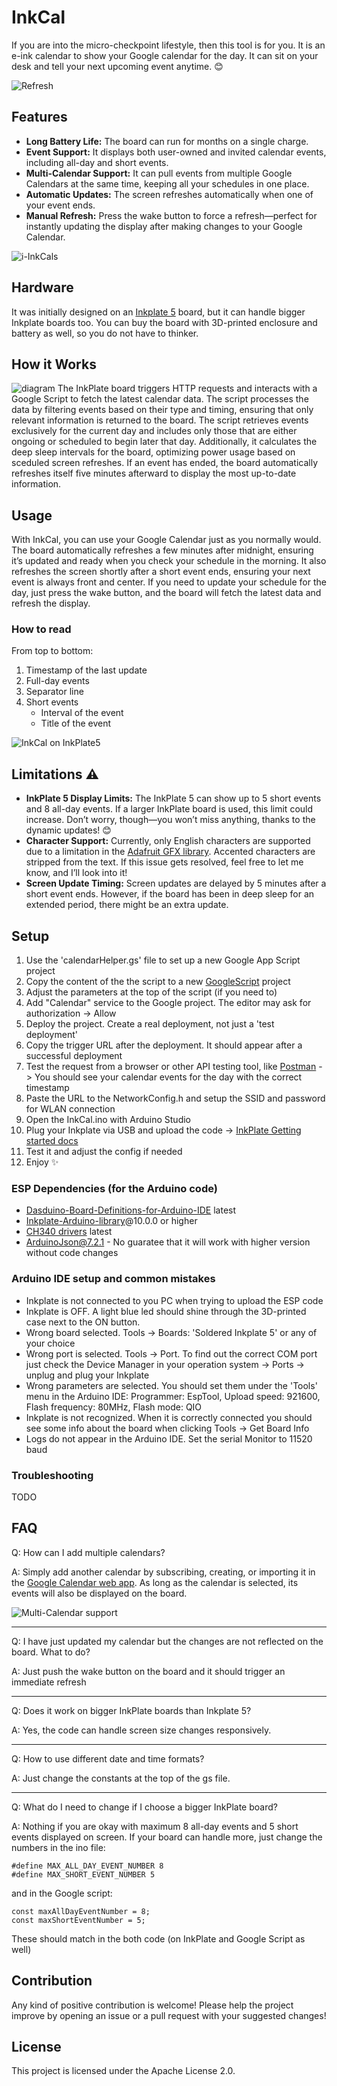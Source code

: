 # InkCal
If you are into the micro-checkpoint lifestyle, then this tool is for you.
It is an e-ink calendar to show your Google calendar for the day. It can sit on your desk and tell your next upcoming event anytime. 😊

![Refresh](assets/refresh.gif)

## Features
- **Long Battery Life:** The board can run for months on a single charge.
- **Event Support:** It displays both user-owned and invited calendar events, including all-day and short events.
- **Multi-Calendar Support:** It can pull events from multiple Google Calendars at the same time, keeping all your schedules in one place.
- **Automatic Updates:** The screen refreshes automatically when one of your event ends.
- **Manual Refresh:** Press the wake button to force a refresh—perfect for instantly updating the display after making changes to your Google Calendar.

![i-InkCals](assets/inkcals.jpg)

## Hardware
It was initially designed on an [Inkplate 5](https://soldered.com/product/soldered-inkplate-5-gen2/) board, but it can handle bigger Inkplate boards too. You can buy the board with 3D-printed enclosure and battery as well, so you do not have to thinker.

## How it Works
![diagram](assets/sequence.jpg)
The InkPlate board triggers HTTP requests and interacts with a Google Script to fetch the latest calendar data. 
The script processes the data by filtering events based on their type and timing, ensuring that only relevant information is returned to the board. 
The script retrieves events exclusively for the current day and includes only those that are either ongoing or scheduled to begin later that day. 
Additionally, it calculates the deep sleep intervals for the board, optimizing power usage based on sceduled screen refreshes. 
If an event has ended, the board automatically refreshes itself five minutes afterward to display the most up-to-date information.

## Usage
With InkCal, you can use your Google Calendar just as you normally would. The board automatically refreshes a few minutes after midnight, ensuring it’s updated and ready when you check your schedule in the morning. It also refreshes the screen shortly after a short event ends, ensuring your next event is always front and center. 
If you need to update your schedule for the day, just press the wake button, and the board will fetch the latest data and refresh the display.

### How to read
From top to bottom:
1. Timestamp of the last update
2. Full-day events
3. Separator line
4. Short events
    - Interval of the event
    - Title of the event

![InkCal on InkPlate5](assets/inkcal_small.jpg)

## Limitations ⚠️
- **InkPlate 5 Display Limits:** The InkPlate 5 can show up to 5 short events and 8 all-day events. If a larger InkPlate board is used, this limit could increase. Don’t worry, though—you won’t miss anything, thanks to the dynamic updates! 😊
- **Character Support:** Currently, only English characters are supported due to a limitation in the [Adafruit GFX library](https://github.com/adafruit/Adafruit-GFX-Library). Accented characters are stripped from the text. If this issue gets resolved, feel free to let me know, and I’ll look into it!
- **Screen Update Timing:** Screen updates are delayed by 5 minutes after a short event ends. However, if the board has been in deep sleep for an extended period, there might be an extra update.

## Setup
1. Use the 'calendarHelper.gs' file to set up a new Google App Script project
2. Copy the content of the the script to a new [GoogleScript](https://script.google.com/) project
3. Adjust the parameters at the top of the script (if you need to)
4. Add "Calendar" service to the Google project. The editor may ask for authorization -> Allow
5. Deploy the project. Create a real deployment, not just a 'test deployment'
6. Copy the trigger URL after the deployment. It should appear after a successful deployment
7. Test the request from a browser or other API testing tool, like [Postman](https://www.postman.com/) -> You should see your calendar events for the day with the correct timestamp
8. Paste the URL to the NetworkConfig.h and setup the SSID and password for WLAN connection
9. Open the InkCal.ino with Arduino Studio
10. Plug your Inkplate via USB and upload the code -> [InkPlate Getting started docs](https://inkplate.readthedocs.io/en/latest/get-started.html)
11. Test it and adjust the config if needed
12. Enjoy ✨

### ESP Dependencies (for the Arduino code)
- [Dasduino-Board-Definitions-for-Arduino-IDE](https://github.com/SolderedElectronics/Dasduino-Board-Definitions-for-Arduino-IDE) latest
- [Inkplate-Arduino-library](https://github.com/SolderedElectronics/Inkplate-Arduino-library)@10.0.0 or higher
- [CH340 drivers](https://soldered.com/learn/ch340-driver-installation-croduino-basic3-nova2/) latest
- ArduinoJson@7.2.1 - No guaratee that it will work with higher version without code changes

### Arduino IDE setup and common mistakes
- Inkplate is not connected to you PC when trying to upload the ESP code
- Inkplate is OFF. A light blue led should shine through the 3D-printed case next to the ON button.
- Wrong board selected. Tools -> Boards: 'Soldered Inkplate 5' or any of your choice
- Wrong port is selected. Tools -> Port. To find out the correct COM port just check the Device Manager in your operation system -> Ports -> unplug and plug your Inkplate
- Wrong parameters are selected. You should set them under the 'Tools' menu in the Arduino IDE: Programmer: EspTool, Upload speed: 921600, Flash frequency: 80MHz, Flash mode: QIO
- Inkplate is not recognized. When it is correctly connected you should see some info about the board when clicking Tools -> Get Board Info
- Logs do not appear in the Arduino IDE. Set the serial Monitor to 11520 baud

### Troubleshooting
 TODO

## FAQ
Q: How can I add multiple calendars?

A: Simply add another calendar by subscribing, creating, or importing it in the [Google Calendar web app](https://calendar.google.com/). As long as the calendar is selected, its events will also be displayed on the board.

![Multi-Calendar support](assets/other_calendars.JPG)

---

Q: I have just updated my calendar but the changes are not reflected on the board. What to do?

A: Just push the wake button on the board and it should trigger an immediate refresh

---

Q: Does it work on bigger InkPlate boards than Inkplate 5?

A: Yes, the code can handle screen size changes responsively.

---

Q: How to use different date and time formats?

A: Just change the constants at the top of the gs file.

---

Q: What do I need to change if I choose a bigger InkPlate board?

A: Nothing if you are okay with maximum 8 all-day events and 5 short events displayed on screen. If your board can handle more, just change the numbers in the ino file:
```
#define MAX_ALL_DAY_EVENT_NUMBER 8
#define MAX_SHORT_EVENT_NUMBER 5
```
and in the Google script:
```
const maxAllDayEventNumber = 8; 
const maxShortEventNumber = 5;
```
These should match in the both code (on InkPlate and Google Script as well)

## Contribution
Any kind of positive contribution is welcome! Please help the project improve by opening an issue or a pull request with your suggested changes!

##  License
This project is licensed under the Apache License 2.0.